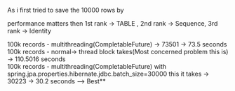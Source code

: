 As i first tried to save the 10000 rows by 

performance matters then 1st rank -> TABLE , 2nd rank -> Sequence, 3rd rank -> Identity

100k records - multithreading(CompletableFuture) -> 73501 -> 73.5 seconds
100k records - normal-> thread block takes(Most concerned problem this is) -> 110.5016 seconds  
100k records - multithreading(CompletableFuture) with spring.jpa.properties.hibernate.jdbc.batch_size=30000 this it takes -> 30223 -> 30.2 seconds --> Best**

